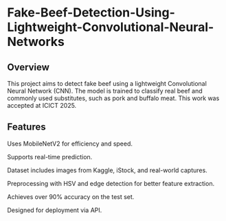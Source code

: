 # Fake-Beef-Detection-Using-Lightweight-Convolutional-Neural-Networks

## Overview

This project aims to detect fake beef using a lightweight Convolutional Neural Network (CNN). The model is trained to classify real beef and commonly used substitutes, such as pork and buffalo meat. This work was accepted at ICICT 2025.

## Features

Uses MobileNetV2 for efficiency and speed.

Supports real-time prediction.

Dataset includes images from Kaggle, iStock, and real-world captures.

Preprocessing with HSV and edge detection for better feature extraction.

Achieves over 90% accuracy on the test set.

Designed for deployment via API.

